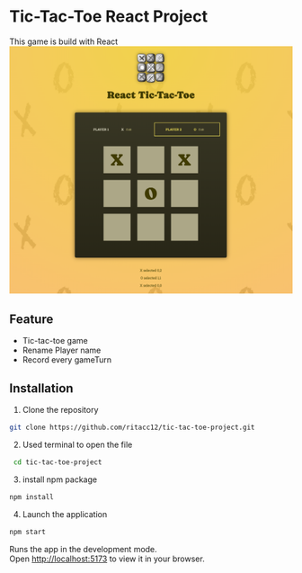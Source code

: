 # Tic-Tac-Toe React Project

This game is build with React
![screenshot](https://github.com/ritacc12/tic-tac-toe-project/blob/main/public/Tic-Tac-Toe.png)

## Feature

- Tic-tac-toe game
- Rename Player name
- Record every gameTurn

## Installation

1. Clone the repository

```bash
git clone https://github.com/ritacc12/tic-tac-toe-project.git
```

2. Used terminal to open the file

```bash
 cd tic-tac-toe-project
```

3. install npm package

```bash
npm install
```

4. Launch the application

```bash
npm start
```

Runs the app in the development mode.\
Open [http://localhost:5173](http://localhost:5173) to view it in your browser.
